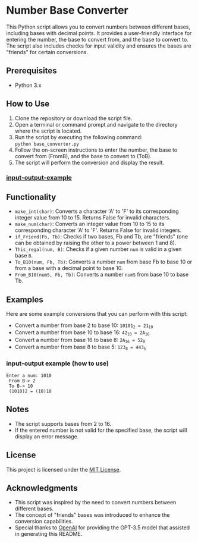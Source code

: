 <h1>Number Base Converter</h1>
  <p>This Python script allows you to convert numbers between different bases, including bases with decimal points. It provides a user-friendly interface for entering the number, the base to convert from, and the base to convert to. The script also includes checks for input validity and ensures the bases are "friends" for certain conversions.</p>

  <h2>Prerequisites</h2>
  <ul>
    <li>Python 3.x</li>
  </ul>

  <h2>How to Use</h2>
  <ol>
    <li>Clone the repository or download the script file.</li>
    <li>Open a terminal or command prompt and navigate to the directory where the script is located.</li>
    <li>Run the script by executing the following command:<br>
      <code>python base_converter.py</code></li>
    <li>Follow the on-screen instructions to enter the number, the base to convert from (FromB), and the base to convert to (ToB).</li>
    <li>The script will perform the conversion and display the result.</li>
  </ol>
     <h3><a href="#input-output example (how to use)">input-output-example</a></h3>

  <h2>Functionality</h2>
  <ul>
    <li><code>make_int(char)</code>: Converts a character 'A' to 'F' to its corresponding integer value from 10 to 15. Returns False for invalid characters.</li>
    <li><code>make_num(char)</code>: Converts an integer value from 10 to 15 to its corresponding character 'A' to 'F'. Returns False for invalid integers.</li>
    <li><code>if_Friend(Fb, Tb)</code>: Checks if two bases, Fb and Tb, are "friends" (one can be obtained by raising the other to a power between 1 and 8).</li>
    <li><code>This_regal(num, B)</code>: Checks if a given number <code>num</code> is valid in a given base <code>B</code>.</li>
    <li><code>To_B10(num, Fb, Tb)</code>: Converts a number <code>num</code> from base Fb to base 10 or from a base with a decimal point to base 10.</li>
    <li><code>From_B10(numS, Fb, Tb)</code>: Converts a number <code>numS</code> from base 10 to base Tb.</li>
  </ul>

  <h2>Examples</h2>
  <p>Here are some example conversions that you can perform with this script:</p>
  <ul>
    <li>Convert a number from base 2 to base 10: <code>10101<sub>2</sub> = 21<sub>10</sub></code></li>
    <li>Convert a number from base 10 to base 16: <code>42<sub>10</sub> = 2A<sub>16</sub></code></li>
    <li>Convert a number from base 16 to base 8: <code>2A<sub>16</sub> = 52<sub>8</sub></code></li>
    <li>Convert a number from base 8 to base 5: <code>123<sub>8</sub> = 443<sub>5</sub></code></li>
  </ul>
  <h3 id="input-output example (how to use)">input-output example (how to use)</h3>
<code>Enter a num: 1010 
 From B-> 2 
 To B-> 10 
 (1010)2 = (10)10</code>
  
  

  
 
  <h2>Notes</h2>
  <ul>
    <li>The script supports bases from 2 to 16.</li>
    <li>If the entered number is not valid for the specified base, the script will display an error message.</li>
  </ul>

  <h2>License</h2>
  <p>This project is licensed under the <a href="LICENSE">MIT License</a>.</p>

  <h2>Acknowledgments</h2>
  <ul>
    <li>This script was inspired by the need to convert numbers between different bases.</li>
    <li>The concept of "friends" bases was introduced to enhance the conversion capabilities.</li>
    <li>Special thanks to <a href="https://openai.com/">OpenAI</a> for providing the GPT-3.5 model that assisted in generating this README.</li>
  </ul>
